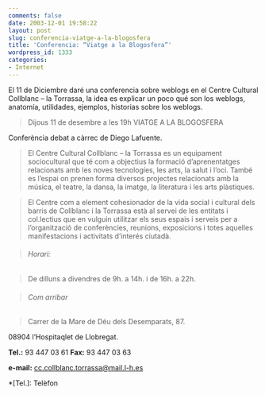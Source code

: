 ```yaml
---
comments: false
date: 2003-12-01 19:58:22
layout: post
slug: conferencia-viatge-a-la-blogosfera
title: 'Conferencia: “Viatge a la Blogosfera”'
wordpress_id: 1333
categories:
- Internet
---
```


El 11 de Diciembre daré una conferencia sobre weblogs en el Centre Cultural Collblanc – la Torrassa, la idea es explicar un poco qué son los weblogs, anatomía, utilidades, ejemplos, historias sobre los weblogs.





> Dijous 11 de desembre a les 19h VIATGE A LA BLOGOSFERA  

Conferència debat a càrrec de Diego Lafuente.
> 
> 


> 
> El Centre Cultural Collblanc – la Torrassa es un equipament sociocultural que té com a objectius la formació d’aprenentatges relacionats amb les noves tecnologíes, les arts, la salut i l’oci. També es l’espai on prenen forma diversos projectes relacionats amb la música, el teatre, la dansa, la imatge, la literatura i les arts plàstiques.
> 
> 


> 
> El Centre com a element cohesionador de la vida social i cultural dels barris de Collblanc i la Torrassa està al servei de les entitats i col.lectius que en vulguin utilitzar els seus espais i serveis per a l’organització de conferències, reunions, exposicions i totes aquelles manifestacions i activitats d’interés ciutadà.
> 
> 


> 
> ###### Horari:
> 
> 


> 
> De dilluns a divendres de 9h. a 14h. i de 16h. a 22h.
> 
> 


> 
> ###### Com arribar
> 
> 


> 
> Carrer de la Mare de Déu dels Desemparats, 87.  

  

08904 l’Hospitaqlet de Llobregat.  

  

**Tel.:** 93 447 03 61 **Fax:** 93 447 03 63  

  

**e-mail:** [cc.collblanc.torrassa@mail.l-h.es](mailto:cc.collblanc.torrassa@mail.l-h.es)




 
 


 
  *[Tel.]: Telèfon
